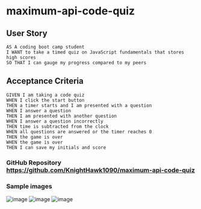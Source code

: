 # maximum-api-code-quiz

## User Story
```
AS A coding boot camp student
I WANT to take a timed quiz on JavaScript fundamentals that stores high scores
SO THAT I can gauge my progress compared to my peers
```

## Acceptance Criteria
```
GIVEN I am taking a code quiz
WHEN I click the start button
THEN a timer starts and I am presented with a question
WHEN I answer a question
THEN I am presented with another question
WHEN I answer a question incorrectly
THEN time is subtracted from the clock
WHEN all questions are answered or the timer reaches 0
THEN the game is over
WHEN the game is over
THEN I can save my initials and score
```

### GitHub Repository https://github.com/KnightHawk1090/maximum-api-code-quiz

### Sample images
![image](https://github.com/KnightHawk1090/maximum-api-code-quiz/assets/121210332/29ce0446-882a-4fa1-8df9-61fa753469cb)
![image](https://github.com/KnightHawk1090/maximum-api-code-quiz/assets/121210332/d5c59f7f-38f0-4924-9543-a3a7a7f36833)
![image](https://github.com/KnightHawk1090/maximum-api-code-quiz/assets/121210332/c1ddba9c-3be2-4f8f-ba6c-533ae122b4e9)

